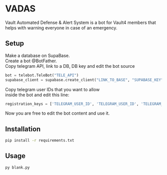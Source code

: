 # VADAS

Vault Automated Defense & Alert System is a bot for Vault4 members that helps with warning everyone in case of an emergency.

## Setup
Make a database on SupaBase.<br/>
Create a bot @BotFather.<br/>
Copy telegram API, link to a DB, DB key and edit the bot source<br/>

```python
bot = telebot.TeleBot("TELE_API")
supabase_client = supabase.create_client("LINK_TO_BASE", "SUPABASE_KEY")
```

Copy telegram user IDs that you want to allow <br/>inside the bot and edit this line:

```python
registration_keys = ['TELEGRAM_USER_ID', 'TELEGRAM_USER_ID', 'TELEGRAM_USER_ID', 'TELEGRAM_USER_ID']
```

Now you are free to edit the bot content and use it.

## Installation

```bash
pip install -r requirements.txt
```

## Usage

```python
py blank.py
```
